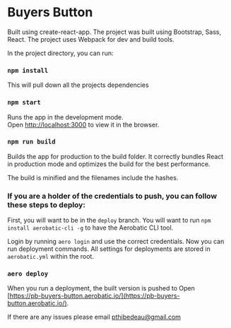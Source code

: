 

# Buyers Button

Built using create-react-app. The project was built using Bootstrap, Sass, React. The project uses Webpack for dev and build tools.

In the project directory, you can run:

### `npm install`

This will pull down all the projects dependencies

### `npm start`

Runs the app in the development mode.<br>
Open [http://localhost:3000](http://localhost:3000) to view it in the browser.

### `npm run build`

Builds the app for production to the build folder.
It correctly bundles React in production mode and optimizes the build for the best performance.

The build is minified and the filenames include the hashes.

### If you are a holder of the credentials to push, you can follow these steps to deploy:

First, you will want to be in the `deploy` branch. 
You will want to run `npm install aerobatic-cli -g` to have the Aerobatic CLI tool.

Login by running `aero login` and use the correct credentials. Now you can run deployment commands.
All settings for deployments are stored in `aerobatic.yml` within the root.

### `aero deploy`

When you run a deployment, the built version is pushed to
Open [https://pb-buyers-button.aerobatic.io/](https://pb-buyers-button.aerobatic.io/).

If there are any issues please email pthibedeau@gmail.com